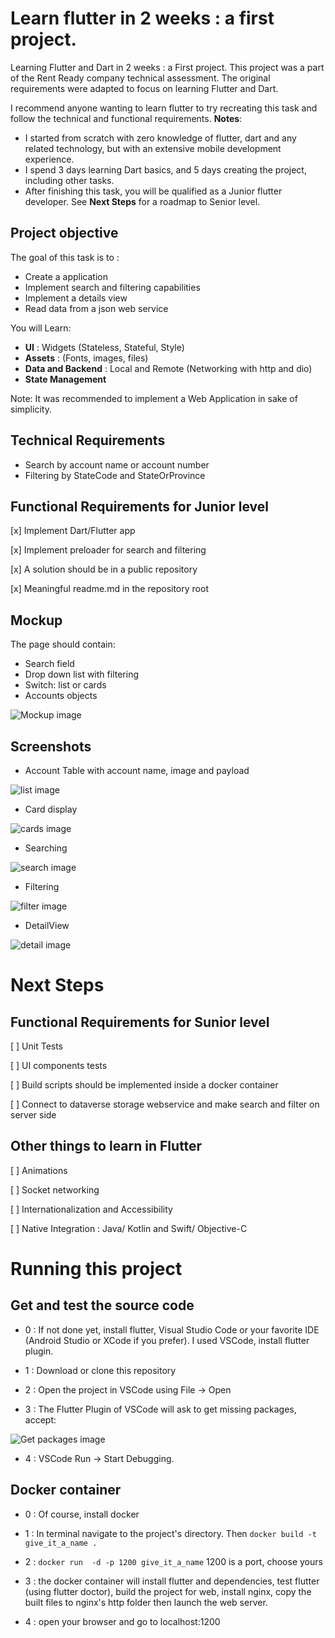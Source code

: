 # Learn flutter in 2 weeks : a first project.

Learning Flutter and Dart in 2 weeks : a First project.
This project was a part of the Rent Ready company technical assessment.
The original requirements were adapted to focus on learning Flutter and Dart.

I recommend anyone wanting to learn flutter to try recreating this task and follow the technical and functional requirements.
**Notes**: 
- I started from scratch with zero knowledge of flutter, dart and any related technology, but with an extensive mobile development experience.
- I spend 3 days learning Dart basics, and 5 days creating the project, including other tasks.
- After finishing this task, you will be qualified as a Junior flutter developer. See **Next Steps** for a roadmap to Senior level.

## Project objective

The goal of this task is to :

* Create a application
* Implement search and filtering capabilities
* Implement a details view
* Read data from a json web service

You will Learn:
- **UI** : Widgets (Stateless, Stateful, Style)
- **Assets** : (Fonts, images, files)
- **Data and Backend** : Local and Remote (Networking with http and dio)
- **State Management**


Note: It was recommended to implement a Web Application in sake of simplicity.

## Technical Requirements
* Search by account name or account number
* Filtering by StateCode and StateOrProvince


## Functional Requirements for Junior level

[x] Implement Dart/Flutter app

[x] Implement preloader for search and filtering

[x] A solution should be in a public repository

[x] Meaningful readme.md in the repository root


## Mockup

The page should contain:
- Search field
- Drop down list with filtering
- Switch: list or cards
- Accounts objects

![Mockup image](/assets/mockup.png)


## Screenshots

- Account Table with account name, image and payload

![list image](/assets/list.png)

- Card display

![cards image](/assets/cards.png)

- Searching

![search image](/assets/search.png)

- Filtering

![filter image](/assets/filter.png)

- DetailView

![detail image](/assets/details.png)


# Next Steps

## Functional Requirements for Sunior level

[ ] Unit Tests

[ ] UI components tests

[ ] Build scripts should be implemented inside a docker container

[ ] Connect to dataverse storage webservice and make search and filter on server side

## Other things to learn in Flutter

[ ] Animations

[ ] Socket networking

[ ] Internationalization and Accessibility

[ ] Native Integration : Java/ Kotlin and Swift/ Objective-C



# Running this project

## Get and test the source code


- 0 : If not done yet, install flutter, Visual Studio Code or your favorite IDE (Android Studio or XCode if you prefer). I used VSCode, install flutter plugin.

- 1 : Download or clone this repository

- 2 : Open the project in VSCode using File -> Open

- 3 : The Flutter Plugin of VSCode will ask to get missing packages, accept:

![Get packages image](/assets/packages.png)

- 4 : VSCode Run -> Start Debugging.

## Docker container

- 0 : Of course, install docker

- 1 : In terminal navigate to the project's directory. Then 
`docker build -t give_it_a_name .`

- 2 : `docker run  -d -p 1200 give_it_a_name` 1200 is a port, choose yours

- 3 : the docker container will install flutter and dependencies, test flutter (using flutter doctor), build the project for web, install nginx, copy the built files to nginx's http folder then launch the web server.

- 4 : open your browser and go to localhost:1200 

 

